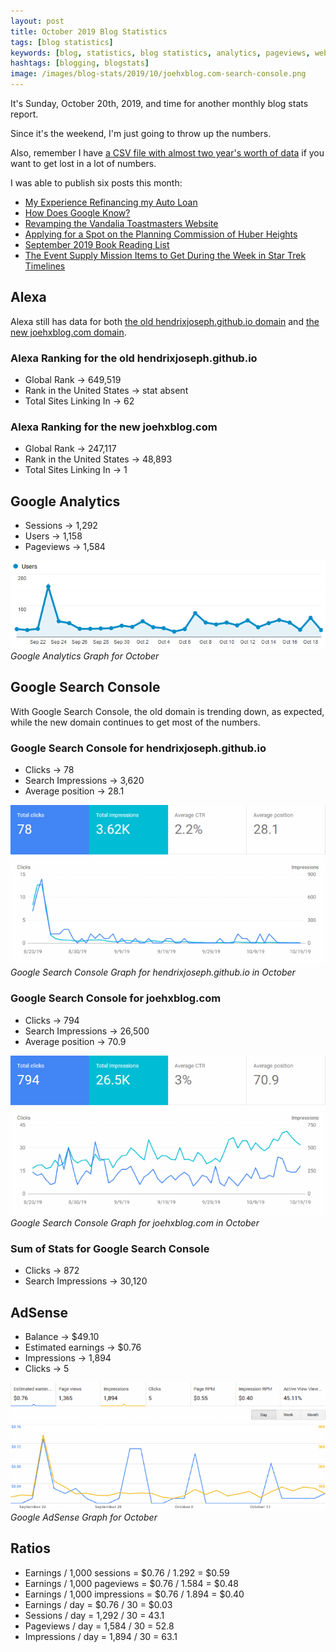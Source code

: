 ```yaml
---
layout: post
title: October 2019 Blog Statistics
tags: [blog statistics]
keywords: [blog, statistics, blog statistics, analytics, pageviews, webmaster, webmaster tools, alexa, google]
hashtags: [blogging, blogstats]
image: /images/blog-stats/2019/10/joehxblog.com-search-console.png
---
```


It's Sunday, October 20th, 2019, and time for another monthly blog stats report.

Since it's the weekend, I'm just going to throw up the numbers.

Also, remember I have [a CSV file with almost two year's worth of data](https://github.com/hendrixjoseph/hendrixjoseph.github.io/blob/master/_data/blog-stats.csv) if you want to get lost in a lot of numbers.

I was able to publish six posts this month:

* [My Experience Refinancing my Auto Loan](https://www.joehxblog.com/my-experience-refinancing-my-auto-loan/)
* [How Does Google Know?](https://www.joehxblog.com/how-does-google-know/)
* [Revamping the Vandalia Toastmasters Website](https://www.joehxblog.com/revamping-the-vandalia-toastmasters-website/)
* [Applying for a Spot on the Planning Commission of Huber Heights](https://www.joehxblog.com/applying-for-a-spot-on-the-planning-commision-of-huber-heights/)
* [September 2019 Book Reading List](https://www.joehxblog.com/september-2019-book-reading-list/)
* [The Event Supply Mission Items to Get During the Week in Star Trek Timelines](https://www.joehxblog.com/the-event-supply-mission-items-to-get-during-the-week-in-star-trek-timelines/)

## Alexa

Alexa still has data for both [the old hendrixjoseph.github.io domain](https://www.alexa.com/siteinfo/hendrixjoseph.github.io) and [the new joehxblog.com domain](https://www.alexa.com/siteinfo/joehxblog.com).

### Alexa Ranking for the old hendrixjoseph.github.io

* Global Rank &rarr; 649,519
* Rank in the United States &rarr; stat absent
* Total Sites Linking In &rarr; 62

### Alexa Ranking for the new joehxblog.com

* Global Rank &rarr; 247,117
* Rank in the United States &rarr; 48,893
* Total Sites Linking In &rarr; 1

## Google Analytics

* Sessions &rarr; 1,292
* Users &rarr; 1,158
* Pageviews &rarr; 1,584

![Google Analytics Graph for October](/images/blog-stats/2019/10/stats.png)
*Google Analytics Graph for October*

## Google Search Console

With Google Search Console, the old domain is trending down, as expected, while the new domain continues to get most of the numbers.

### Google Search Console for hendrixjoseph.github.io

* Clicks &rarr; 78
* Search Impressions &rarr; 3,620
* Average position &rarr; 28.1

![Google Search Console Graph for October](/images/blog-stats/2019/10/hendrixjoseph.github.io-search-console.png)
*Google Search Console Graph for 
hendrixjoseph.github.io in October*

### Google Search Console for joehxblog.com

* Clicks &rarr; 794
* Search Impressions &rarr; 26,500
* Average position &rarr; 70.9

![Google Search Console Graph for October](/images/blog-stats/2019/10/joehxblog.com-search-console.png)
*Google Search Console Graph for joehxblog.com in October*

### Sum of Stats for Google Search Console

* Clicks &rarr; 872
* Search Impressions &rarr; 30,120

## AdSense

* Balance &rarr; $49.10
* Estimated earnings &rarr; $0.76
* Impressions &rarr; 1,894
* Clicks &rarr; 5

![Google AdSense Graph for October](/images/blog-stats/2019/10/adsense.png)
*Google AdSense Graph for October*

## Ratios

* Earnings / 1,000 sessions = $0.76 / 1.292 = $0.59
* Earnings / 1,000 pageviews = $0.76 / 1.584 = $0.48
* Earnings / 1,000 impressions = $0.76 / 1.894 = $0.40
* Earnings / day = $0.76 / 30 = $0.03
* Sessions / day = 1,292 / 30 = 43.1
* Pageviews / day = 1,584 / 30 = 52.8
* Impressions / day = 1,894 / 30 = 63.1